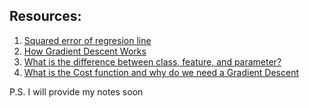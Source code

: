 ## Resources:
1. [Squared error of regresion line](https://www.youtube.com/watch?v=6OvhLPS7rj4)
2. [How Gradient Descent Works](https://www.youtube.com/watch?v=6OvhLPS7rj4)
3. [What is the difference between class, feature, and parameter?](https://stackoverflow.com/questions/35819869/difference-between-parameters-features-and-class-in-machine-learning#:~:text=Features%3A%20The%20characteristics%20that%20define,to%20build%20an%20accurate%20model.&text=Similarly%2C%20for%20a%20regression%20problem,features%20when%20they%20are%20combined)
4. [What is the Cost function and why do we need a Gradient Descent](https://towardsdatascience.com/machine-learning-fundamentals-via-linear-regression-41a5d11f5220)

P.S. I will provide my notes soon
